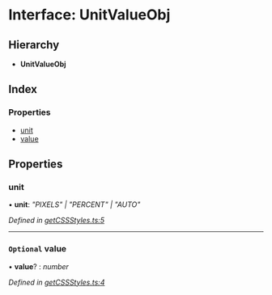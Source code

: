 
# Interface: UnitValueObj

## Hierarchy

* **UnitValueObj**

## Index

### Properties

* [unit](_getcssstyles_.unitvalueobj.md#unit)
* [value](_getcssstyles_.unitvalueobj.md#optional-value)

## Properties

###  unit

• **unit**: *"PIXELS" | "PERCENT" | "AUTO"*

*Defined in [getCSSStyles.ts:5](https://github.com/figma-plugin-helper-functions/figma-plugin-helpers/blob/55a4bdc/src/helpers/getCSSStyles.ts#L5)*

___

### `Optional` value

• **value**? : *number*

*Defined in [getCSSStyles.ts:4](https://github.com/figma-plugin-helper-functions/figma-plugin-helpers/blob/55a4bdc/src/helpers/getCSSStyles.ts#L4)*

